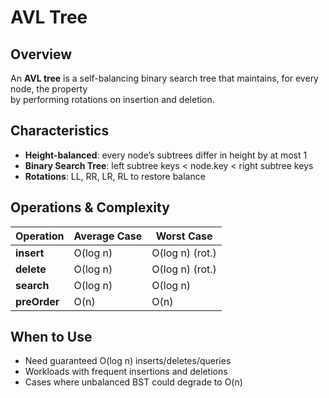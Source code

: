 # AVL Tree

## Overview

An **AVL tree** is a self-balancing binary search tree that maintains, for every node, the property  
by performing rotations on insertion and deletion.

## Characteristics

- **Height-balanced**: every node’s subtrees differ in height by at most 1
- **Binary Search Tree**: left subtree keys < node.key < right subtree keys
- **Rotations**: LL, RR, LR, RL to restore balance

## Operations & Complexity

| Operation    | Average Case | Worst Case      |
|--------------|--------------|-----------------|
| **insert**   | O(log n)     | O(log n) (rot.) |
| **delete**   | O(log n)     | O(log n) (rot.) |
| **search**   | O(log n)     | O(log n)        |
| **preOrder** | O(n)         | O(n)            |

## When to Use

- Need guaranteed O(log n) inserts/deletes/queries
- Workloads with frequent insertions and deletions
- Cases where unbalanced BST could degrade to O(n)
